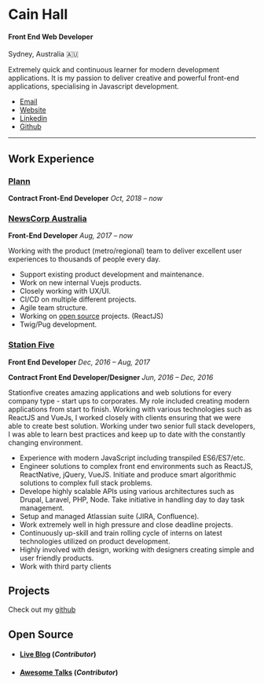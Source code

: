 

# Cain Hall

#### Front End Web Developer

Sydney, Australia 🇦🇺

Extremely quick and continuous learner for modern development applications. It is my passion to deliver creative and powerful front-end applications, specialising in Javascript development.

* [Email](mailto:me@cainhall.com.au 'email')
* [Website](http://cainhall.com.au 'website')
* [Linkedin](https://linkedin.com/in/cainhall/ 'linkedin')
* [Github](https://github.com/cain 'github')

---

## Work Experience

### [Plann](https://www.plannthat.com)

**Contract Front-End Developer**
_Oct, 2018 – now_

### [NewsCorp Australia](https://www.newscorpaustralia.com)

**Front-End Developer**
_Aug, 2017 – now_

Working with the product (metro/regional) team to deliver excellent user experiences to thousands of people every day.
* Support existing product development and maintenance.
* Work on new internal Vuejs products.
* Closely working with UX/UI.
* CI/CD on multiple different projects.
* Agile team structure.
* Working on [open source](https://github.com/Automattic/liveblog) projects. (ReactJS)
* Twig/Pug development.

### [Station Five](https://www.stationfive.com/)

**Front End Developer**
_Dec, 2016 – Aug, 2017_

**Contract Front End Developer/Designer**
_Jun, 2016 – Dec, 2016_

Stationfive creates amazing applications and web solutions for every company type - start ups to corporates. My role included creating modern applications from start to finish. Working with various technologies such as ReactJS and VueJs, I worked closely with clients ensuring that we were able to create best solution. Working under two senior full stack developers, I was able to learn best practices and keep up to date with the constantly changing environment.

* Experience with modern JavaScript including transpiled ES6/ES7/etc.
* Engineer solutions to complex front end environments such as ReactJS, ReactNative, jQuery, VueJS.
Initiate and produce smart algorithmic solutions to complex full stack problems.
* Develope highly scalable APIs using various architectures such as Drupal, Laravel, PHP, Node.
Take initiative in handling day to day task management.
* Setup and managed Atlassian suite (JIRA, Confluence).
* Work extremely well in high pressure and close deadline projects.
* Continuously up-skill and train rolling cycle of interns on latest technologies utilized on product development.
* Highly involved with design, working with designers creating simple and user friendly products.
* Work with third party clients

## Projects
Check out my [github](https://github.com/cain)

## Open Source

- #### [Live Blog](https://github.com/Automattic/liveblog) (_Contributor_)
- #### [Awesome Talks](https://github.com/SaraVieira/awesome-talks) (_Contributor_)
